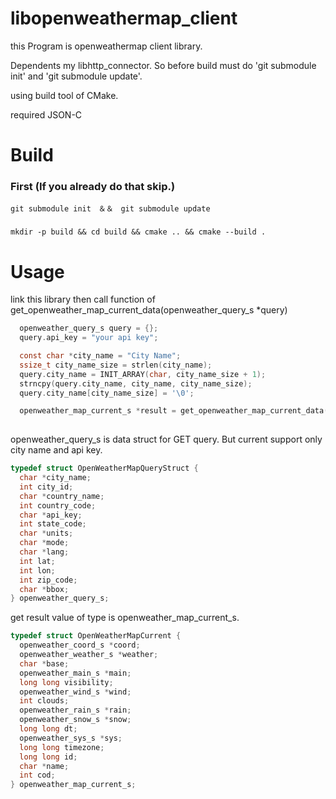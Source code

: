 # libopenweathermap_client
this Program is openweathermap client library.  
  
Dependents my libhttp_connector. So before build must do 'git submodule init' and 'git submodule update'.  
  
using build tool of CMake.  
  
required JSON-C  
# Build
### First (If you already do that skip.)
```
git submodule init　＆＆　git submodule update
```

### 
```
mkdir -p build && cd build && cmake .. && cmake --build .
```

# Usage
link this library then call function of get_openweather_map_current_data(openweather_query_s *query)
```c
  openweather_query_s query = {};
  query.api_key = "your api key";

  const char *city_name = "City Name";
  ssize_t city_name_size = strlen(city_name);
  query.city_name = INIT_ARRAY(char, city_name_size + 1);
  strncpy(query.city_name, city_name, city_name_size);
  query.city_name[city_name_size] = '\0';

  openweather_map_current_s *result = get_openweather_map_current_data(&query);
 
```

openweather_query_s is data struct for GET query. But current support only city name and api key. 
```c
typedef struct OpenWeatherMapQueryStruct {
  char *city_name;
  int city_id;
  char *country_name;
  int country_code;
  char *api_key;
  int state_code;
  char *units;
  char *mode;
  char *lang;
  int lat;
  int lon;
  int zip_code;
  char *bbox;
} openweather_query_s;
```

get result value of type is openweather_map_current_s.
```c
typedef struct OpenWeatherMapCurrent {
  openweather_coord_s *coord;
  openweather_weather_s *weather;
  char *base;
  openweather_main_s *main;
  long long visibility;
  openweather_wind_s *wind;
  int clouds;
  openweather_rain_s *rain;
  openweather_snow_s *snow;
  long long dt;
  openweather_sys_s *sys;
  long long timezone;
  long long id;
  char *name;
  int cod;
} openweather_map_current_s;
```
